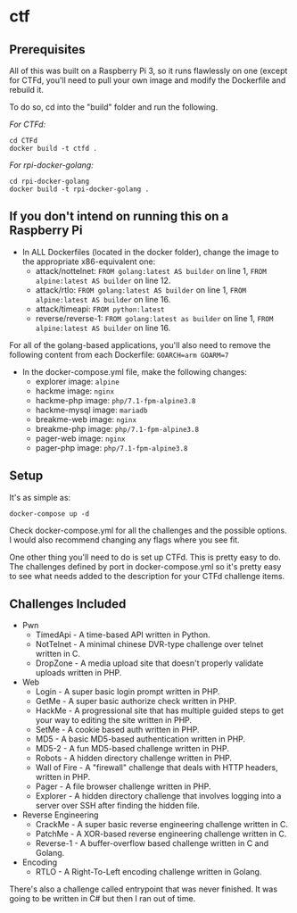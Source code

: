 # ctf

## Prerequisites
All of this was built on a Raspberry Pi 3, so it runs flawlessly on one (except for CTFd, you'll need to pull your own image and modify the Dockerfile and rebuild it.

To do so, cd into the "build" folder and run the following.

*For CTFd:*
```
cd CTFd
docker build -t ctfd .
```

*For rpi-docker-golang:*
```
cd rpi-docker-golang
docker build -t rpi-docker-golang .
```

## If you don't intend on running this on a Raspberry Pi

* In ALL Dockerfiles (located in the docker folder), change the image to the appropriate x86-equivalent one:
  * attack/nottelnet:   `FROM golang:latest AS builder` on line 1, `FROM alpine:latest AS builder` on line 12.
  * attack/rtlo:        `FROM golang:latest AS builder` on line 1, `FROM alpine:latest AS builder` on line 16.
  * attack/timeapi:     `FROM python:latest`
  * reverse/reverse-1:  `FROM golang:latest as builder` on line 1, `FROM alpine:latest AS builder` on line 16.
  
For all of the golang-based applications, you'll also need to remove the following content from each Dockerfile:
`GOARCH=arm GOARM=7`
  
* In the docker-compose.yml file, make the following changes:
  * explorer image:     `alpine`
  * hackme image:       `nginx`
  * hackme-php image:   `php/7.1-fpm-alpine3.8`
  * hackme-mysql image: `mariadb`
  * breakme-web image:  `nginx`
  * breakme-php image:  `php/7.1-fpm-alpine3.8`
  * pager-web image:    `nginx`
  * pager-php image:    `php/7.1-fpm-alpine3.8`

## Setup

It's as simple as:

`docker-compose up -d`

Check docker-compose.yml for all the challenges and the possible options. I would also recommend changing any flags where you see fit.

One other thing you'll need to do is set up CTFd. This is pretty easy to do. The challenges defined by port in docker-compose.yml so it's pretty easy to see what needs added to the description for your CTFd challenge items.

## Challenges Included

* Pwn
  * TimedApi - A time-based API written in Python.
  * NotTelnet - A minimal chinese DVR-type challenge over telnet written in C.
  * DropZone - A media upload site that doesn't properly validate uploads written in PHP.
* Web
  * Login - A super basic login prompt written in PHP.
  * GetMe - A super basic authorize check written in PHP.
  * HackMe - A progressional site that has multiple guided steps to get your way to editing the site written in PHP.
  * SetMe - A cookie based auth written in PHP.
  * MD5 - A basic MD5-based authentication written in PHP.
  * MD5-2 - A fun MD5-based challenge written in PHP.
  * Robots - A hidden directory challenge written in PHP.
  * Wall of Fire - A "firewall" challenge that deals with HTTP headers, written in PHP.
  * Pager - A file browser challenge written in PHP.
  * Explorer - A hidden directory challenge that involves logging into a server over SSH after finding the hidden file.
* Reverse Engineering
  * CrackMe - A super basic reverse engineering challenge written in C.
  * PatchMe - A XOR-based reverse engineering challenge written in C.
  * Reverse-1 - A buffer-overflow based challenge written in C and Golang.
* Encoding
  * RTLO - A Right-To-Left encoding challenge written in Golang.

There's also a challenge called entrypoint that was never finished. It was going to be written in C# but then I ran out of time.
